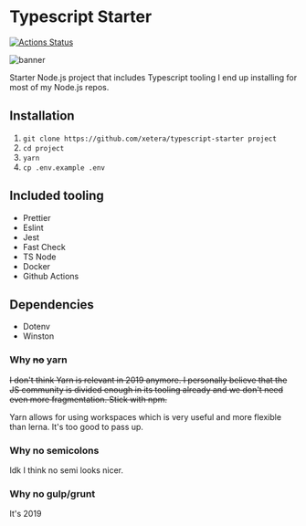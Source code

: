 # Typescript Starter

[![Actions Status](https://github.com/Xetera/typescript-starter/workflows/CI%20Checks/badge.svg)](https://github.com/xetera/typescript-starter/actions)

![banner](https://d2eip9sf3oo6c2.cloudfront.net/series/covers/000/000/052/full/EGH_Typescript_Plumbing_banner.png?1463413763)

Starter Node.js project that includes Typescript tooling I end up installing for most of my Node.js repos.

## Installation

1. `git clone https://github.com/xetera/typescript-starter project`
2. `cd project`
3. `yarn`
4. `cp .env.example .env`

## Included tooling

- Prettier
- Eslint
- Jest
- Fast Check
- TS Node
- Docker
- Github Actions

## Dependencies

- Dotenv
- Winston

### Why ~~no~~ yarn

~~I don't think Yarn is relevant in 2019 anymore. I personally believe that the JS community is divided enough in its tooling already and we don't need even more fragmentation. Stick with npm.~~

Yarn allows for using workspaces which is very useful and more flexible than lerna. It's too good to pass up.

### Why no semicolons

Idk I think no semi looks nicer.

### Why no gulp/grunt

It's 2019
